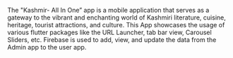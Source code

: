 The "Kashmir- All In One” app is a mobile application that serves as a gateway to the vibrant and enchanting world of Kashmiri literature, cuisine, heritage, tourist attractions, and culture. This App showcases the usage of various flutter packages like the URL Launcher, tab bar view, Carousel Sliders, etc. Firebase is used to add, view, and update the data from the Admin app to the user app.
